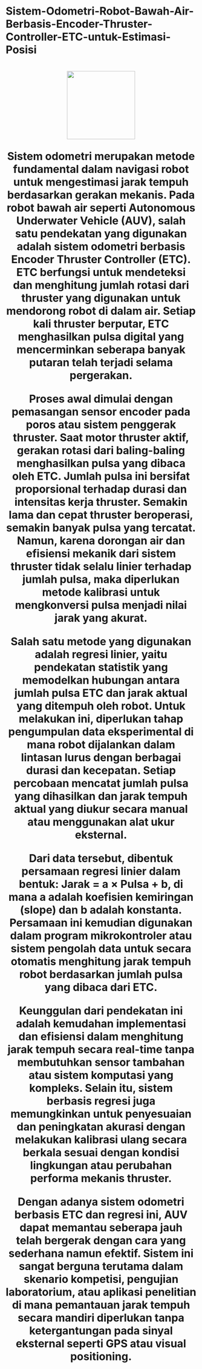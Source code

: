 # Sistem-Odometri-Robot-Bawah-Air-Berbasis-Encoder-Thruster-Controller-ETC-untuk-Estimasi-Posisi

<h1 align="center">
  <img src="Assets/etc.png" width="180"/>
  <br>


Sistem odometri merupakan metode fundamental dalam navigasi robot untuk mengestimasi jarak tempuh berdasarkan gerakan mekanis. Pada robot bawah air seperti Autonomous Underwater Vehicle (AUV), salah satu pendekatan yang digunakan adalah sistem odometri berbasis Encoder Thruster Controller (ETC). ETC berfungsi untuk mendeteksi dan menghitung jumlah rotasi dari thruster yang digunakan untuk mendorong robot di dalam air. Setiap kali thruster berputar, ETC menghasilkan pulsa digital yang mencerminkan seberapa banyak putaran telah terjadi selama pergerakan.

Proses awal dimulai dengan pemasangan sensor encoder pada poros atau sistem penggerak thruster. Saat motor thruster aktif, gerakan rotasi dari baling-baling menghasilkan pulsa yang dibaca oleh ETC. Jumlah pulsa ini bersifat proporsional terhadap durasi dan intensitas kerja thruster. Semakin lama dan cepat thruster beroperasi, semakin banyak pulsa yang tercatat. Namun, karena dorongan air dan efisiensi mekanik dari sistem thruster tidak selalu linier terhadap jumlah pulsa, maka diperlukan metode kalibrasi untuk mengkonversi pulsa menjadi nilai jarak yang akurat.

Salah satu metode yang digunakan adalah regresi linier, yaitu pendekatan statistik yang memodelkan hubungan antara jumlah pulsa ETC dan jarak aktual yang ditempuh oleh robot. Untuk melakukan ini, diperlukan tahap pengumpulan data eksperimental di mana robot dijalankan dalam lintasan lurus dengan berbagai durasi dan kecepatan. Setiap percobaan mencatat jumlah pulsa yang dihasilkan dan jarak tempuh aktual yang diukur secara manual atau menggunakan alat ukur eksternal.

Dari data tersebut, dibentuk persamaan regresi linier dalam bentuk:
Jarak = a × Pulsa + b,
di mana a adalah koefisien kemiringan (slope) dan b adalah konstanta. Persamaan ini kemudian digunakan dalam program mikrokontroler atau sistem pengolah data untuk secara otomatis menghitung jarak tempuh robot berdasarkan jumlah pulsa yang dibaca dari ETC.

Keunggulan dari pendekatan ini adalah kemudahan implementasi dan efisiensi dalam menghitung jarak tempuh secara real-time tanpa membutuhkan sensor tambahan atau sistem komputasi yang kompleks. Selain itu, sistem berbasis regresi juga memungkinkan untuk penyesuaian dan peningkatan akurasi dengan melakukan kalibrasi ulang secara berkala sesuai dengan kondisi lingkungan atau perubahan performa mekanis thruster.

Dengan adanya sistem odometri berbasis ETC dan regresi ini, AUV dapat memantau seberapa jauh telah bergerak dengan cara yang sederhana namun efektif. Sistem ini sangat berguna terutama dalam skenario kompetisi, pengujian laboratorium, atau aplikasi penelitian di mana pemantauan jarak tempuh secara mandiri diperlukan tanpa ketergantungan pada sinyal eksternal seperti GPS atau visual positioning.

